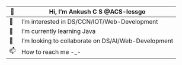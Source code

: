 | 👋 | Hi, I’m Ankush C S @ACS-lessgo |
|---|---|
| 👀 | I’m interested in DS/CCN/IOT/Web-Development |
| 🌱 | I’m currently learning Java |
| 💞️ | I’m looking to collaborate on DS/AI/Web-Development |
| 📫 | How to reach me -_- |

 
 

<!---
ACS-lessgo/ACS-lessgo is a ✨ special ✨ repository because its `README.md` (this file) appears on your GitHub profile.
You can click the Preview link to take a look at your changes.
--->
